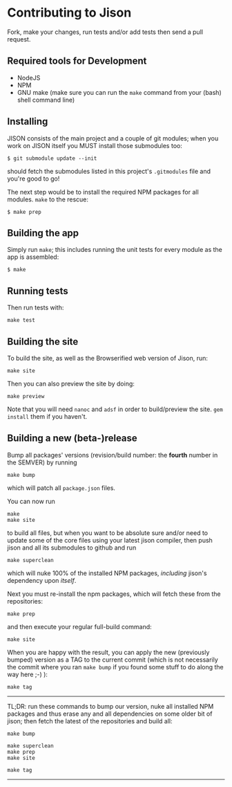 Contributing to Jison
=======

Fork, make your changes, run tests and/or add tests then send a pull request.

## Required tools for Development 

- NodeJS
- NPM
- GNU make  (make sure you can run the `make` command from your (bash) shell command line)

## Installing

JISON consists of the main project and a couple of git modules; when you work on JISON itself you MUST install those submodules too:

```
$ git submodule update --init
```

should fetch the submodules listed in this project's `.gitmodules` file and you're good to go!

The next step would be to install the required NPM packages for all modules. `make` to the rescue:

```
$ make prep
```

## Building the app

Simply run `make`; this includes running the unit tests for every module as the app is assembled:

```
$ make
```

## Running tests

Then run tests with:

    make test


## Building the site

To build the site, as well as the Browserified web version of Jison, run:

    make site
    
Then you can also preview the site by doing:

    make preview
    
Note that you will need `nanoc` and `adsf` in order to build/preview the site. `gem install` them if you haven't.

## Building a new (beta-)release

Bump all packages' versions (revision/build number: the **fourth** number in the SEMVER) by running

	make bump

which will patch all `package.json` files.

You can now run

    make 
    make site

to build all files, but when you want to be absolute sure and/or need to update some of the core files using your latest jison compiler, then push jison and all its submodules to github and run

    make superclean

which will nuke 100% of the installed NPM packages, *including* jison's dependency upon *itself*.

Next you must re-install the npm packages, which will fetch these from the repositories:

	make prep

and then execute your regular full-build command:

	make site

When you are happy with the result, you can apply the new (previously bumped) version as a TAG to the current commit (which is not necessarily the commit where you ran `make bump` if you found some stuff to do along the way here ;-) ):

	make tag

---

TL;DR: run these commands to bump our version, nuke all installed NPM packages and thus erase any and all dependencies on some older bit of jison; then fetch the latest of the repositories and build all:

	make bump

	make superclean
	make prep
	make site

	make tag

---
